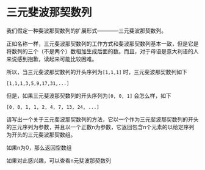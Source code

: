 # 三元斐波那契数列

我们假定一种斐波那契数列的扩展形式————三元斐波那契数列。

正如名称一样，三元斐波那契数列的工作方式和斐波那契数列基本一致，但是它是将数列的三个（不是两个）数相加生成后面的数。而且，对于母语是意大利语的人来说感到抱歉，读起来可能比较困难。

所以，当三元斐波那契数列的开头序列为``[1,1,1]`` 时，三元斐波那契数列如下

```[1,1,1,3,5,9,17,31]
[1,1,1,3,5,9,17,31,...]
```

但是，如果三元斐波那契数列的开头序列为```[0, 0, 1]``` 会怎么样，如下

```
[0, 0, 1, 1, 2, 4, 7, 13, 24, ...]
```

请写出一个关于三元斐波那契数列的方法，它以一个作为三元斐波那契数列的开头的三元序列为参数，并且以一个正数n为参数，它返回包含n个元素的以给定序列为开头的三元斐波那契数组。

如果n为0，那么返回空数组

如果对此感兴趣，可以查看n元斐波那契数列


